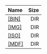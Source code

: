 |Name|Size|
|:---|---:|
|[[BIN]]([BIN]/index.html)|DIR|
|[[IMG]]([IMG]/index.html)|DIR|
|[[ISO]]([ISO]/index.html)|DIR|
|[[MDF]]([MDF]/index.html)|DIR|
